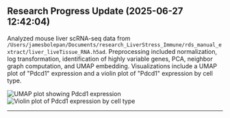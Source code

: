 ## Research Progress Update (2025-06-27 12:42:04)

Analyzed mouse liver scRNA-seq data from `/Users/jamesbolepan/Documents/research_LiverStress_Immune/rds_manual_extract/liver_liveTissue_RNA.h5ad`. Preprocessing included normalization, log transformation, identification of highly variable genes, PCA, neighbor graph computation, and UMAP embedding. Visualizations include a UMAP plot of "Pdcd1" expression and a violin plot of "Pdcd1" expression by cell type.

![UMAP plot showing Pdcd1 expression](notebook_images/notebook_liver_analysis_1_cell5_out1.png)
![Violin plot of Pdcd1 expression by cell type](notebook_images/notebook_liver_analysis_1_cell6_out1.png)

---

